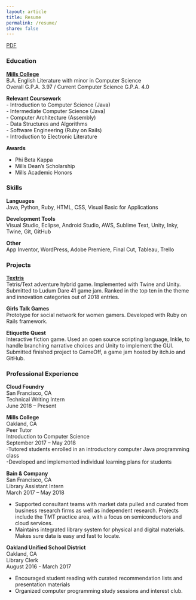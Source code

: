 ```yaml
---
layout: article
title: Resume
permalink: /resume/
share: false
---
```

[PDF](/downloads/resume.pdf)          

### Education	

[**Mills College**](https://www.mills.edu/)   
B.A. English Literature with minor in Computer Science  
Overall G.P.A. 3.97 / Current Computer Science G.P.A. 4.0

**Relevant Coursework**  
	- Introduction to Computer Science (Java)  
	- Intermediate Computer Science (Java)  
	- Computer Architecture (Assembly)   
	- Data Structures and Algorithms  
	- Software Engineering (Ruby on Rails)  
	- Introduction to Electronic Literature 

**Awards**	    
- Phi Beta Kappa   
- Mills Dean’s Scholarship    
- Mills Academic Honors   

### Skills
**Languages**   
Java, Python, Ruby, HTML, CSS, Visual Basic for Applications  

**Development Tools**   
Visual Studio, Eclipse, Android Studio, AWS, Sublime Text, Unity, Inky, Twine, Git, GitHub   

**Other**   
App Inventor, WordPress, Adobe Premiere, Final Cut, Tableau, Trello

### Projects	
[**Textris**](/project/textris)  
Tetris/Text adventure hybrid game. Implemented with Twine and Unity. Submitted to Ludum Dare 41 game jam. Ranked in the top ten in the theme and innovation categories out of 2018 entries.  

**Girls Talk Games**       
Prototype for social network for women gamers. Developed with Ruby on Rails framework.  

**Etiquette Quest**        
Interactive fiction game. Used an open source scripting language, Inkle, to handle branching narrative choices and Unity to implement the GUI. Submitted finished project to GameOff, a game jam hosted by itch.io and GitHub.

	
### Professional Experience    
**Cloud Foundry**                                  
San Francisco, CA    
Technical Writing Intern    
June 2018 – Present     

**Mills College**                                                                     
Oakland, CA    
Peer Tutor     
Introduction to Computer Science    
September 2017 – May 2018    
-Tutored students enrolled in an introductory computer Java programming class    
-Developed and implemented individual learning plans for students    

**Bain & Company**                                                               
San Francisco, CA    
Library Assistant Intern     
March 2017 – May 2018    
- Supported consultant teams with market data pulled and curated from business research firms as well as independent research. Projects include the TMT practice area, with a focus on semiconductors and cloud services.    
- Maintains integrated library system for physical and digital materials. Makes sure data is easy and fast to locate.      

**Oakland Unified School District**                                       
Oakland, CA    
Library Clerk     
August 2016 - March 2017    
- Encouraged student reading with curated recommendation lists and presentation materials    
- Organized computer programming study sessions and interest club.    
	

